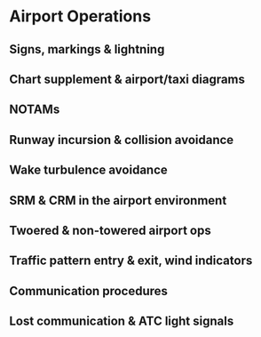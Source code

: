 # Airport Operations

## Signs, markings & lightning

## Chart supplement & airport/taxi diagrams

## NOTAMs

## Runway incursion & collision avoidance

## Wake turbulence avoidance

## SRM & CRM in the airport environment

## Twoered & non-towered airport ops

## Traffic pattern entry & exit, wind indicators

## Communication procedures

## Lost communication & ATC light signals
